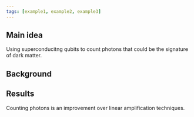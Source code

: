```yaml
---
tags: [example1, example2, example3]
---
```


## Main idea
Using superconducitng qubits to count photons that could be the signature of dark matter. 


## Background



## Results
Counting photons is an improvement over linear amplification techniques.
